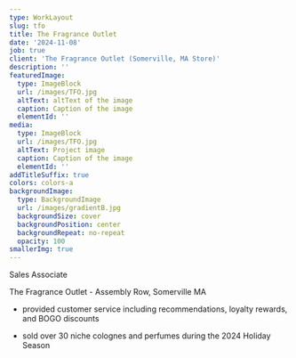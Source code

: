 ```yaml
---
type: WorkLayout
slug: tfo
title: The Fragrance Outlet
date: '2024-11-08'
job: true
client: 'The Fragrance Outlet (Somerville, MA Store)'
description: ''
featuredImage:
  type: ImageBlock
  url: /images/TFO.jpg
  altText: altText of the image
  caption: Caption of the image
  elementId: ''
media:
  type: ImageBlock
  url: /images/TFO.jpg
  altText: Project image
  caption: Caption of the image
  elementId: ''
addTitleSuffix: true
colors: colors-a
backgroundImage:
  type: BackgroundImage
  url: /images/gradientB.jpg
  backgroundSize: cover
  backgroundPosition: center
  backgroundRepeat: no-repeat
  opacity: 100
smallerImg: true
---
```


Sales Associate

The Fragrance Outlet - Assembly Row, Somerville MA

- provided customer service including recommendations, loyalty rewards, and BOGO discounts

- sold over 30 niche colognes and perfumes during the 2024 Holiday Season
